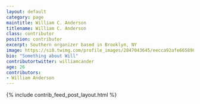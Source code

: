 ```yaml
---
layout: default
category: page
maintitle: William C. Anderson
titlename: William C. Anderson
class: contributor
position: contributor
excerpt: Southern organizer based in Brooklyn, NY
image: https://si0.twimg.com/profile_images/2847043645/eecca92afe665898386d86f5ba0902e6.jpeg
bio: "Something about Will"
contributortwitter: williamcander
age: 26
contributors: 
- William Anderson
---
```

{% include contrib_feed_post_layout.html %}
